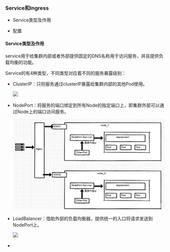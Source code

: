 ### Service和Ingress

- Service类型及作用

- 配置

#### Service类型及作用

service用于给集群内部或者外部提供固定的DNS名称用于访问服务，并且提供负载均衡的功能。

Service的有4种类型，不同类型对应着不同的服务暴露级别：

- ClusterIP：只将服务通过clusterIP暴露给集群内部的其他Pod使用。
  
  ![](E:\Notebook\Personal\NoteBook\img\cdf73c35d3e743dcd560ed811051ef4c5d88b724.jpeg)

- NodePort：将服务的端口绑定到所有Node的指定端口上，即集群外部可以通过Node上的端口访问服务。
  
  
  
  ![loading-ag-180](img/NodePort.jpeg)

- LoadBalancer：借助外部的负载均衡器，提供统一的入口将请求发送到NodePort上。
  
  ![](E:\Notebook\Personal\NoteBook\img\d4173b81ec2a9dfcfd4609b8e6a8da5908a5ea93.jpeg)

- 
